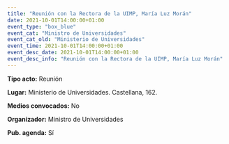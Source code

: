 ---
title: "Reunión con la Rectora de la UIMP, María Luz Morán"
date: 2021-10-01T14:00:00+01:00
event_type: "box_blue" 
event_cat: "Ministro de Universidades"
event_cat_old: "Ministerio de Universidades"
event_time: 2021-10-01T14:00:00+01:00
event_desc_date: 2021-10-01T14:00:00+01:00
event_desc_info: "Reunión con la Rectora de la UIMP, María Luz Morán"
---<p class="card-light list_schedule_description"><b>Tipo acto:</b> Reunión
</p><p class="card-light list_schedule_description"><b>Lugar:</b> Ministerio de Universidades. Castellana, 162.
</p><p class="card-light list_schedule_description"><b>Medios convocados:</b> No
</p><p class="card-light list_schedule_description"><b>Organizador:</b> Ministro de Universidades </p><p class="card-light list_schedule_description"><b>Pub. agenda:</b> Sí
</p>